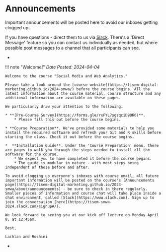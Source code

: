 # Announcements

Important announcements will be posted here to avoid our inboxes getting clogged up.

If you have questions - direct them to us via [Slack](https://tisem-smwa-2024.slack.com/). There's a 'Direct Message' feature so you can contact us individually as needed, but where possible post messages to a channel that all participants can see.

-
!!! note "Welcome!"
    *Date Posted: 2024-04-04*

    Welcome to the course "Social Media and Web Analytics."

    Please take a look around the [course website](https://tisem-digital-marketing.github.io/2024-smwa/) before the course begins. All the latest information about the course material, course structure and any additional information are available on these pages.

    We particularly draw your attention to the following:

    * **[Pre-Course Survey](https://forms.gle/rxFYL7sgzqciD9DK6)**.
        * Please fill this out before the course begins.

    * **Course Preparation**. We've provided some materials to help you install the required software and refresh your Git and R skills before starting the class. Check it out before the course begins.

    *  **Installation Guide**. Under the 'Course Preparation' menu, there are pages to walk you through the steps needed to install all the software for the course.
        * We expect you to have completed it before the course begins.
        * The guide is modular in nature - with most steps being independent of those before and after.

    To avoid clogging up everyone's inboxes with course email, all future important information will be posted on the course's [Announcements page](https://tisem-digital-marketing.github.io/2024-smwa/about/announcements) - be sure to check in there regularly. Smaller pieces of information and course chat will take place inside a chat environment, called [Slack](https://www.slack.com). Sign up to join the conversation [here](https://tisem-smwa-2024.slack.com/signup#/).

    We look forward to seeing you at our kick off lecture on Monday April 8, at 12:45am. 

    Best,

    Lachlan and Roshini

-

<!-- HERE IS AN EXAMPLE NOTE BOX -->
<!-- !!! note "YOUR NOTE NAME"
    *Date Posted: YOUR DATE*
    YOUR TEXT -->


<!-- * **Choose a Lab Section**: Please use [Canvas](https://canvas.uvt.nl/) to sign up for a Lab Section. If you have not chosen one by Thursday of week 1 at 5pm CEST, the instructors will allocate you to a section randomly. If you are allocated, there is no opportunity to change sections. -->